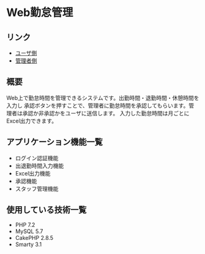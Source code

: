 # Web勤怠管理

## リンク
* [ユーザ側](http://140.227.125.199/users/login)
* [管理者側](http://140.227.125.199/admin)


## 概要
Web上で勤怠時間を管理できるシステムです。出勤時間・退勤時間・休憩時間を入力し
承認ボタンを押すことで、管理者に勤怠時間を承認してもらいます。管理者は承認か非承認かをユーザに送信します。
入力した勤怠時間は月ごとにExcel出力できます。

## アプリケーション機能一覧
* ログイン認証機能
* 出退勤時間入力機能
* Excel出力機能
* 承認機能
* スタッフ管理機能

## 使用している技術一覧
* PHP 7.2
* MySQL 5.7
* CakePHP 2.8.5
* Smarty 3.1